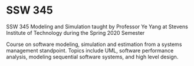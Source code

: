 # SSW 345
SSW 345 Modeling and Simulation taught by Professor Ye Yang at Stevens Institute of Technology during the Spring 2020 Semester

Course on software modeling, simulation and estimation from a systems management standpoint. Topics include UML, software performance analysis, modeling sequential software systems, and high level design.